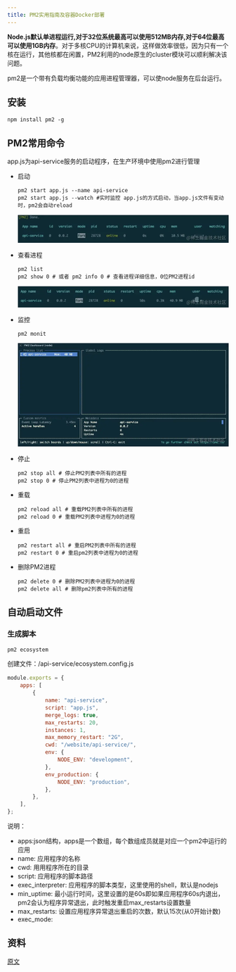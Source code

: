 ```yaml
---
title: PM2实用指南及容器Docker部署
---
```

**Node.js默认单进程运行,对于32位系统最高可以使用512MB内存,对于64位最高可以使用1GB内存**。对于多核CPU的计算机来说，这样做效率很低，因为只有一个核在运行，其他核都在闲置，PM2利用的node原生的cluster模块可以顺利解决该问题。

pm2是一个带有负载均衡功能的应用进程管理器，可以使node服务在后台运行。

## 安装
```shell
npm install pm2 -g
```
## PM2常用命令
app.js为api-service服务的启动程序，在生产环境中使用pm2进行管理
- 启动

    ```shell
    pm2 start app.js --name api-service
    pm2 start app.js --watch #实时监控 app.js的方式启动，当app.js文件有变动时，pm2会自动reload
    ```
    ![pm2](./images/df221b8325cb4626922d94839b521287~tplv-k3u1fbpfcp-zoom-in-crop-mark_4536_0_0_0.png)

- 查看进程

    ```shell
    pm2 list
    pm2 show 0 # 或者 pm2 info 0 # 查看进程详细信息，0位PM2进程id
    ```
    ![pm2进程](./images/72ce345cdff24f768251e33ee89caba1~tplv-k3u1fbpfcp-zoom-in-crop-mark_4536_0_0_0.png)
- 监控

    ```shell
    pm2 monit
    ```
    ![pm2监控](./images/d4f81997bfda43339fb9bbfc1eeaa788~tplv-k3u1fbpfcp-zoom-in-crop-mark_4536_0_0_0.png)
- 停止

    ```shell
    pm2 stop all # 停止PM2列表中所有的进程
    pm2 stop 0 # 停止PM2列表中进程为0的进程
    ```
- 重载

    ```shell
    pm2 reload all # 重载PM2列表中所有的进程
    pm2 reload 0 # 重载PM2列表中进程为0的进程
    ```
- 重启
    
    ```shell
    pm2 restart all # 重启PM2列表中所有的进程
    pm2 restart 0 # 重启pm2列表中进程为0的进程
    ```
- 删除PM2进程

    ```shell
    pm2 delete 0 # 删除PM2列表中进程为0的进程
    pm2 delete all # 删除pm2列表中所有的进程
    ```
## 自动启动文件
### 生成脚本
```shell
pm2 ecosystem
```
创建文件：/api-service/ecosystem.config.js
```js
module.exports = {
    apps: [
        {
            name: "api-service",
            script: "app.js",
            merge_logs: true,
            max_restarts: 20,
            instances: 1,
            max_memory_restart: "2G",
            cwd: "/website/api-service/",
            env: {
                NODE_ENV: "development",
            },
            env_production: {
                NODE_ENV: "production",
            },
        },
    ],
};
```
说明：
- apps:json结构，apps是一个数组，每个数组成员就是对应一个pm2中运行的应用
- name: 应用程序的名称
- cwd: 用用程序所在的目录
- script: 应用程序的脚本路径
- exec_interpreter: 应用程序的脚本类型，这里使用的shell，默认是nodejs
- min_uptime: 最小运行时间，这里设置的是60s即如果应用程序60s内退出，pm2会认为程序异常退出，此时触发重启max_restarts设置数量
- max_restarts: 设置应用程序异常退出重启的次数，默认15次(从0开始计数)
- exec_mode: 

## 资料
[原文](https://juejin.cn/post/7001729139166150669)